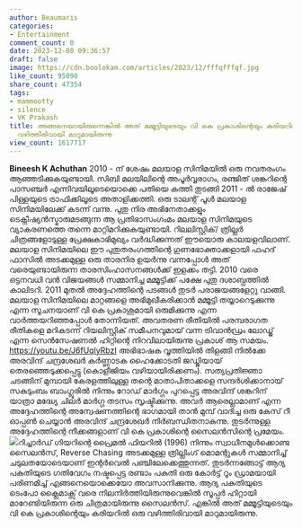 ```yaml
---
author: Beaumaris
categories:
- Entertainment
comment_count: 0
date: 2023-12-08 09:36:57
draft: false
image: https://cdn.boolokam.com/articles/2023/12/fffqfffqf.jpg
like_count: 95098
share_count: 47354
tags:
- mammootty
- silence
- VK Prakash
title: അങ്ങനെയായിരുന്നെങ്കിൽ അത് മമ്മൂട്ടിയുടെയും വി കെ പ്രകാശിന്റെയും കരിയറിൽ ഒരു
  വഴിത്തിരിവായി മാറുമായിരുന്നു
view_count: 1617717
---
```


**Bineesh K Achuthan** 2010 - ന് ശേഷം മലയാള സിനിമയിൽ ഒരു നവതരംഗം ആഞ്ഞടിക്കുകയുണ്ടായി. സിബി മലയിലിന്റെ അപൂർവ്വരാഗം, രഞ്ജിത് ശങ്കറിന്റെ പാസഞ്ചർ എന്നിവയിലൂടെയൊക്കെ പതിയെ കത്തി തുടങ്ങി 2011 - ൽ രാജേഷ് പിള്ളയുടെ ട്രാഫിക്കിലൂടെ അതാളിക്കത്തി. ഒരു ടാലന്റ് പൂൾ മലയാള സിനിമയിലേക്ക് കടന്ന് വന്നു. പുതു നിര അഭിനേതാക്കളും ടെക്നീഷ്യൻസ്മാരുമടങ്ങുന്ന ആ പ്രതിഭാസംഗംമം മലയാള സിനിമയുടെ വ്യാകരണത്തെ തന്നെ മാറ്റിമറിക്കുകയുണ്ടായി. റിലലിസ്റ്റിക്/ ത്രില്ലർ ചിത്രങ്ങളോടുള്ള പ്രേക്ഷകാഭിമുഖ്യം വർദ്ധിക്കുന്നത് ഈയൊരു കാലയളവിലാണ്. മലയാള സിനിമയിലെ ഈ പുതുതരംഗത്തിന്റെ ഗുണഭോക്താക്കളായി ഫഹദ് ഫാസിൽ അടക്കമുള്ള ഒരു താരനിര ഉയർന്നു വന്നപ്പോൾ അത് വരെയുണ്ടായിരുന്ന താരസിംഹാസനങ്ങൾക്ക് ഇളക്കം തട്ടി. 2010 വരെ ഒട്ടനവധി വൻ വിജയങ്ങൾ സമ്മാനിച്ച മമ്മൂട്ടിക്ക് പക്ഷേ പുതു ദശാബ്ധത്തിൽ കാലിടറി. 2011 മുതൽ അദ്ദേഹത്തിന്റെ പടങ്ങൾ തുടർ പരാജയങ്ങളേറ്റു വാങ്ങി. മലയാള സിനിമയിലെ മാറ്റങ്ങളെ അഭിമുഖീകരിക്കാൻ മമ്മൂട്ടി തയ്യാറെടുക്കുന്നു എന്ന സൂചനയാണ് വി കെ പ്രകാശുമായി ഒരുമിക്കുന്നു എന്ന വാർത്തയറിഞ്ഞപ്പോൾ തോന്നിയത്. അവതരണ രീതിയിൽ പരമ്പരാഗത രീതികളെ മറികടന്ന് റിയലിസ്റ്റിക് സമീപനവുമായ് വന്ന ട്രിവാൻഡ്രം ലോഡ്ജ് എന്ന സെൻസേഷണൽ ഹിറ്റിന്റെ നിറവിലായിരുന്നു പ്രകാശ് ആ സമയം. https://youtu.be/J6fUqlyRbzI അഭിഭാഷക വൃത്തിയിൽ തിളങ്ങി നിൽക്കേ അരവിന്ദ് ചന്ദ്രശേഖർ കർണ്ണാടക ഹൈക്കോടതി ജഡ്ജിയായ് തെരഞ്ഞെടുക്കപ്പെട്ടു (കൊളീജിയം വഴിയായിരിക്കണം). സത്യപ്രതിജ്ഞാ ചടങ്ങിന് മുമ്പായി കേരളത്തിലുള്ള തന്റെ മാതാപിതാക്കളെ സന്ദർശിക്കാനായ് സകുടുംബം ബാംഗ്ലൂരിൽ നിന്നും റോഡ് മാർഗ്ഗം പുറപ്പെട്ട അരവിന്ദ് ശങ്കറിന് യാത്രാ മദ്ധ്യേ ചിലർ മാർഗ്ഗ തടസം സൃഷ്ടിക്കുന്നു. അവർ ആരെല്ലാമാണ് എന്ന അദ്ദേഹത്തിന്റെ അന്വേഷണത്തിന്റെ ഭാഗമായി താൻ മുമ്പ് വാദിച്ച ഒരു കേസ് റീ ഓപ്പൺ ചെയ്യാൻ അരവിന്ദ് ചന്ദ്രശേഖർ നിർബന്ധിതനാകുന്നു. തുടർന്നുള്ള അദ്ദേഹത്തിന്റെ നീക്കങ്ങളാണ് വി കെ പ്രകാശിന്റെ സൈലൻസിന്റെ പ്രമേയം. ![](https://cdn.boolokam.com/articles/2023/12/fffqfffqf.jpg)റിച്ചാർഡ് ഗിയറിന്റെ പ്രൈമൽ ഫിയറിൽ (1996) നിന്നും സ്വാധീനമുൾക്കൊണ്ട സൈലൻസ്, Reverse Chasing അടക്കമുള്ള ത്രില്ലിംഗ് മൊമന്റുകൾ സമ്മാനിച്ച് ചടുലതയോടെയാണ് ഇന്റർവെൽ പഞ്ചിലേക്കെത്തുന്നത്. തുടർന്നങ്ങോട്ട് ആദ്യ പകുതിയുടെ ഗതിവേഗം നഷ്ടപ്പെട്ട രണ്ടാം പകുതി ഒരു കോർട്ട് റൂം ഡ്രാമയായി പരിണമിച്ച് എങ്ങനെയൊക്കെയോ അവസാനിക്കുന്നു. ആദ്യ പകുതിയുടെ ടെംപോ ക്ലൈമാക്സ് വരെ നിലനിർത്തിയിരുന്നുവെങ്കിൽ സൂപ്പർ ഹിറ്റായി മാറേണ്ടിയിരുന്ന ഒരു ചിത്രമായിരുന്നു സൈലൻസ്. എങ്കിൽ അത് മമ്മൂട്ടിയുടെയും വി കെ പ്രകാശിന്റെയും കരിയറിൽ ഒരു വഴിത്തിരിവായി മാറുമായിരുന്നു.